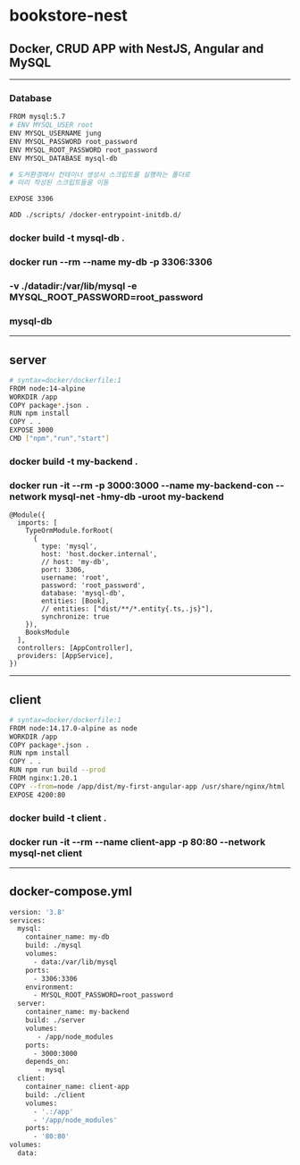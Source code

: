 # bookstore-nest
##  Docker, CRUD APP with NestJS, Angular and MySQL
---------
### Database
```bash
FROM mysql:5.7
# ENV MYSQL_USER root
ENV MYSQL_USERNAME jung
ENV MYSQL_PASSWORD root_password
ENV MYSQL_ROOT_PASSWORD root_password
ENV MYSQL_DATABASE mysql-db

# 도커환경에서 컨테이너 생성시 스크립트를 실행하는 폴더로
# 미리 작성된 스크립트들을 이동

EXPOSE 3306

ADD ./scripts/ /docker-entrypoint-initdb.d/
```
### docker build -t mysql-db .

### docker run --rm  --name my-db -p 3306:3306  
### -v ./datadir:/var/lib/mysql -e MYSQL_ROOT_PASSWORD=root_password 
### mysql-db
------------
## server


```bash
# syntax=docker/dockerfile:1
FROM node:14-alpine
WORKDIR /app
COPY package*.json .
RUN npm install
COPY . .
EXPOSE 3000
CMD ["npm","run","start"]
```

### docker build -t my-backend .
### docker run -it --rm -p 3000:3000  --name my-backend-con --network mysql-net -hmy-db  -uroot my-backend


```
@Module({
  imports: [
    TypeOrmModule.forRoot(
      {
        type: 'mysql',
        host: 'host.docker.internal',
        // host: 'my-db',
        port: 3306,
        username: 'root',
        password: 'root_password',
        database: 'mysql-db',
        entities: [Book],
        // entities: ["dist/**/*.entity{.ts,.js}"],
        synchronize: true
    }),
    BooksModule
  ],
  controllers: [AppController],
  providers: [AppService],
})
```
------------
## client

```bash
# syntax=docker/dockerfile:1
FROM node:14.17.0-alpine as node
WORKDIR /app
COPY package*.json .
RUN npm install
COPY . .
RUN npm run build --prod
FROM nginx:1.20.1
COPY --from=node /app/dist/my-first-angular-app /usr/share/nginx/html
EXPOSE 4200:80

```


### docker build -t client .
### docker run -it --rm --name client-app -p 80:80  --network mysql-net  client
---
## docker-compose.yml

```bash
version: '3.8'
services:
  mysql:
    container_name: my-db
    build: ./mysql 
    volumes:
      - data:/var/lib/mysql
    ports:
      - 3306:3306
    environment:
      - MYSQL_ROOT_PASSWORD=root_password
  server:
    container_name: my-backend
    build: ./server 
    volumes:
       - /app/node_modules
    ports:
      - 3000:3000
    depends_on:
       - mysql
  client:
    container_name: client-app
    build: ./client
    volumes:
      - '.:/app'
      - '/app/node_modules'
    ports:
      - '80:80'
volumes:
  data:
```